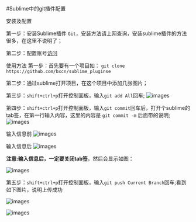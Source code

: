 #Sublime中的git插件配置

安装及配置

第一步：安装Sublime插件 `Git`，安装方法请上网查询，安装sublime插件的方法很多，在这里不说明了；

第二步：配置账号[访问](http://blog.csdn.net/itpinpai/article/details/53397539)

使用方法
第一步：首先要有一个项目如： `git clone https://github.com/bxcn/sublime_pluginse`

第二步：通过sublime打开项目，在这个项目中添加几张图片；

第三步：`shift+ctrl+p`打开控制面板，输入`git add All`回车;
![images](https://github.com/bxcn/sublime_plugins/blob/master/images/git/add.png)



第四步：`shift+ctrl+p`打开控制面板，输入`git commit`回车后，打开个sublime的tab签，在第一行输入内容，这里的内容是 `git commit -m` 后面带的说明;
![images](https://github.com/bxcn/sublime_plugins/blob/master/images/git/commit.png)

输入信息前
![images](https://github.com/bxcn/sublime_plugins/blob/master/images/git/commit_message_before.png)

输入信息后
![images](https://github.com/bxcn/sublime_plugins/blob/master/images/git/commit_message_before.png)

**注意:输入信息后，一定要关闭tab签**，然后会显示如图：

![images](https://github.com/bxcn/sublime_plugins/blob/master/images/git/commit_message_print.png)


第五步：`shift+ctrl+p`打开控制面板，输入`git push Current Branch`回车;看到如下图片，说明上传成功

![images](https://github.com/bxcn/sublime_plugins/blob/master/images/git/push.png)

![images](https://github.com/bxcn/sublime_plugins/blob/master/images/git/push_print.png)